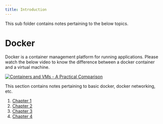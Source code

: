 ```yaml
---
title: Introduction
---
```


This sub folder contains notes pertaining to the below topics.

# Docker

Docker is a container management platform for running applications.
Please watch the below video to know the difference between a docker container and a virtual machine.

[![Containers and VMs - A Practical Comparison](https://img.youtube.com/vi/L1ie8negCjc/0.jpg)](https://www.youtube.com/watch?v=L1ie8negCjc)


This section contains notes pertaining to basic docker, docker networking, etc.

1. [Chapter 1](/dev-tech/docker/chapter-1)
2. [Chapter 2](/dev-tech/docker/chapter-2)
3. [Chapter 3](/dev-tech/docker/chapter-3)
4. [Chapter 4](/dev-tech/docker/chapter-4)